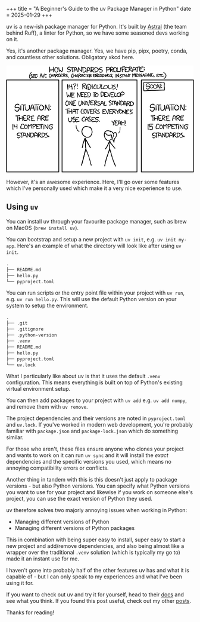+++
title = "A Beginner's Guide to the uv Package Manager in Python"
date = 2025-01-29
+++


uv is a new-ish package manager for Python. It's built by [Astral](https://astral.sh/) (the team behind Ruff), a linter for Python, so we have some seasoned devs working on it.

Yes, it's another package manager. Yes, we have pip, pipx, poetry, conda, and countless other solutions. Obligatory xkcd here.

![xkcd comic on standards.](standards_2x.webp)

However, it's an awesome experience. Here, I'll go over some features which I've personally used which make it a very nice experience to use.

## Using `uv`

You can install uv through your favourite package manager, such as brew on MacOS (`brew install uv`).

You can bootstrap and setup a new project with `uv init`, e.g. `uv init my-app`. Here's an example of what the directory will look like after using `uv init`.

```
.
├── README.md
├── hello.py
└── pyproject.toml
```

You can run scripts or the entry point file within your project with `uv run`, e.g. `uv run hello.py`. This will use the default Python version on your system to setup the environment.

```
.
├── .git
├── .gitignore
├── .python-version
├── .venv
├── README.md
├── hello.py
├── pyproject.toml
└── uv.lock
```

What I particularly like about uv is that it uses the default `.venv` configuration. This means everything is built on top of Python's existing virtual environment setup.

You can then add packages to your project with `uv add` e.g. `uv add numpy`, and remove them with `uv remove`.

The project dependencies and their versions are noted in `pyproject.toml` and `uv.lock`. If you've worked in modern web development, you're probably familiar with `package.json` and `package-lock.json` which do something similar.

For those who aren't, these files ensure anyone who clones your project and wants to work on it can run `uv sync` and it will install the *exact* dependencies and the specific versions you used, which means no annoying compatibility errors or conflicts.

Another thing in tandem with this is this doesn't just apply to package versions - but also Python versions. You can specify what Python versions you want to use for your project and likewise if you work on someone else's project, you can use the exact version of Python they used.

uv therefore solves two majorly annoying issues when working in Python:
- Managing different versions of Python
- Managing different versions of Python packages

This in combination with being super easy to install, super easy to start a new project and add/remove dependencies, and also being almost like a wrapper over the traditional `.venv` solution (which is typically my go to) made it an instant use for me.

I haven't gone into probably half of the other features uv has and what it is capable of - but I can only speak to my experiences and what I've been using it for.

If you want to check out uv and try it for yourself, head to their [docs](https://docs.astral.sh/uv/) and see what you think. If you found this post useful, check out my other [posts](https://jacksmith.xyz/blog).

Thanks for reading!
